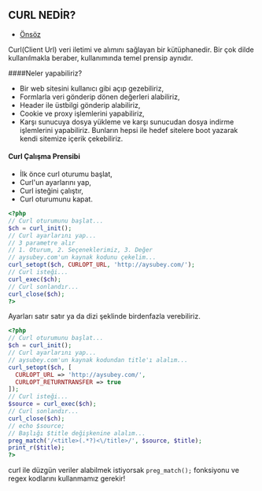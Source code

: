 ## CURL NEDİR?

- [Önsöz](https://github.com/cicekhasan/DersNotlarim)


Curl(Client Url) veri iletimi ve alımını sağlayan bir kütüphanedir. Bir çok dilde kullanılmakla beraber, kullanımında temel prensip aynıdır.

####Neler yapabiliriz?

- Bir web sitesini kullanıcı gibi açıp gezebiliriz,
- Formlarla veri gönderip dönen değerleri alabiliriz,
- Header ile üstbilgi gönderip alabiliriz,
- Cookie ve proxy işlemlerini yapabiliriz,
- Karşı sunucuya dosya yükleme ve karşı sunucudan dosya indirme işlemlerini yapabiliriz. Bunların hepsi ile hedef sitelere boot yazarak kendi sitemize içerik çekebiliriz.

#### Curl Çalışma Prensibi

- İlk önce curl oturumu başlat,
- Curl'un ayarlarını yap,
- Curl isteğini çalıştır,
- Curl oturumunu kapat.

```php
<?php
// Curl oturumunu başlat...
$ch = curl_init();
// Curl ayarlarını yap...
// 3 parametre alır
// 1. Oturum, 2. Seçeneklerimiz, 3. Değer
// aysubey.com'un kaynak kodunu çekelim...
curl_setopt($ch, CURLOPT_URL, 'http://aysubey.com/');
// Curl isteği...
curl_exec($ch);
// Curl sonlandır...
curl_close($ch);
?>
```

Ayarları satır satır ya da dizi şeklinde birdenfazla verebiliriz.

```php
<?php
// Curl oturumunu başlat...
$ch = curl_init();
// Curl ayarlarını yap...
// aysubey.com'un kaynak kodundan title'ı alalım...
curl_setopt($ch, [
  CURLOPT_URL => 'http://aysubey.com/', 
  CURLOPT_RETURNTRANSFER => true
]);
// Curl isteği...
$source = curl_exec($ch);
// Curl sonlandır...
curl_close($ch);
// echo $source;
// Başlığı $title değişkenine alalım...
preg_match('/<title>(.*?)<\/title>/', $source, $title);
print_r($title);
?>
```

curl ile düzgün veriler alabilmek istiyorsak ```preg_match();``` fonksiyonu ve regex kodlarını kullanmamız gerekir!

